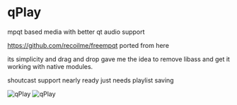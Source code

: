 # qPlay
mpqt based media with better qt audio support

https://github.com/recoilme/freempqt  ported from here

its simplicity and drag and drop gave me the idea to remove libass and get it working with native modules.

shoutcast support nearly ready just needs playlist saving

![qPlay](screenshot.png)
![qPlay](screenshot2.png)
